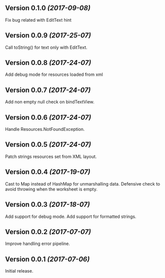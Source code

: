 Version 0.1.0 *(2017-09-08)*
----------------------------

Fix bug related with EditText hint

Version 0.0.9 *(2017-25-07)*
----------------------------

Call toString() for text only with EditText.


Version 0.0.8 *(2017-24-07)*
----------------------------

Add debug mode for resources loaded from xml


Version 0.0.7 *(2017-24-07)*
----------------------------

Add non empty null check on bindTextView.


Version 0.0.6 *(2017-24-07)*
----------------------------

Handle Resources.NotFoundException.


Version 0.0.5 *(2017-24-07)*
----------------------------

Patch strings resources set from XML layout.


Version 0.0.4 *(2017-19-07)*
----------------------------

Cast to Map instead of HashMap for unmarshalling data.
Defensive check to avoid throwing when the worksheet is empty.


Version 0.0.3 *(2017-18-07)*
----------------------------

Add support for debug mode.
Add support for formatted strings.


Version 0.0.2 *(2017-07-07)*
----------------------------

Improve handling error pipeline.


Version 0.0.1 *(2017-07-06)*
----------------------------

Initial release.